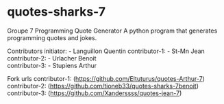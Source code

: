 # quotes-sharks-7
Groupe 7
Programming Quote Generator
A python program that generates programming quotes and jokes.

Contributors
initiator: - Languillon Quentin
contributor-1: - St-Mn Jean
contributor-2: - Urlacher Benoit  
contributor-3: - Stupiens Arthur

Fork urls
contributor-1: (https://github.com/Eltuturus/quotes-Arthur-7)
contributor-2: (https://github.com/tioneb33/quotes-sharks-7benoit)
contributor-3: (https://github.com/Xanderssss/quotes-jean-7)
